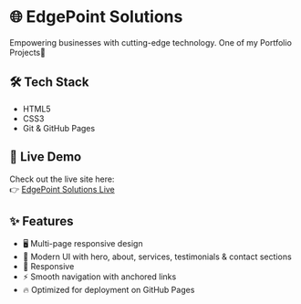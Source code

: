 # 🌐 EdgePoint Solutions 
Empowering businesses with cutting-edge technology. One of my Portfolio Projects🚀

## 🛠 Tech Stack
- HTML5
- CSS3
- Git & GitHub Pages
  
## 🚀 Live Demo
Check out the live site here:  
👉 [EdgePoint Solutions Live](https://tshenolokab.github.io/EdgePoint-Solutions/)


## ✨ Features
- 🖥️ Multi-page responsive design
- 🎨 Modern UI with hero, about, services, testimonials & contact sections
- 📱 Responsive
- ⚡ Smooth navigation with anchored links
- 🔥 Optimized for deployment on GitHub Pages



